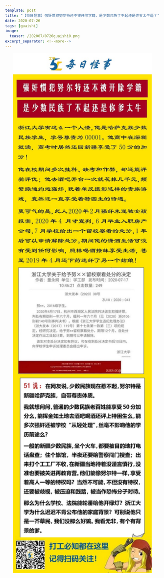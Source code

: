 ```yaml
---
template: post
title: "【每日怪事】强奸惯犯努尔特还不被开除学籍，是少数民族了不起还是你爹太牛逼？"
date: 2020-07-26
tags: [guaishi]
image:
  teaser: /202007/0726guaishi0.png
excerpt_separator: <!--more-->
---
```


<div style="text-align:center;color:grey"><img src="/images/202007/0726guaishi.jpg" width="90%"></div><br>

